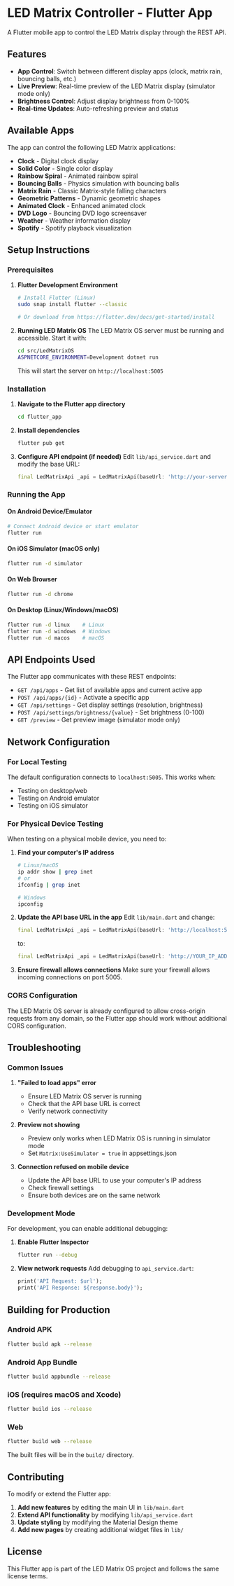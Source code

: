 # LED Matrix Controller - Flutter App

A Flutter mobile app to control the LED Matrix display through the REST API.

## Features

- **App Control**: Switch between different display apps (clock, matrix rain, bouncing balls, etc.)
- **Live Preview**: Real-time preview of the LED Matrix display (simulator mode only)
- **Brightness Control**: Adjust display brightness from 0-100%
- **Real-time Updates**: Auto-refreshing preview and status

## Available Apps

The app can control the following LED Matrix applications:
- **Clock** - Digital clock display
- **Solid Color** - Single color display
- **Rainbow Spiral** - Animated rainbow spiral
- **Bouncing Balls** - Physics simulation with bouncing balls
- **Matrix Rain** - Classic Matrix-style falling characters
- **Geometric Patterns** - Dynamic geometric shapes
- **Animated Clock** - Enhanced animated clock
- **DVD Logo** - Bouncing DVD logo screensaver
- **Weather** - Weather information display
- **Spotify** - Spotify playback visualization

## Setup Instructions

### Prerequisites

1. **Flutter Development Environment**
   ```bash
   # Install Flutter (Linux)
   sudo snap install flutter --classic
   
   # Or download from https://flutter.dev/docs/get-started/install
   ```

2. **Running LED Matrix OS**
   The LED Matrix OS server must be running and accessible. Start it with:
   ```bash
   cd src/LedMatrixOS
   ASPNETCORE_ENVIRONMENT=Development dotnet run
   ```
   
   This will start the server on `http://localhost:5005`

### Installation

1. **Navigate to the Flutter app directory**
   ```bash
   cd flutter_app
   ```

2. **Install dependencies**
   ```bash
   flutter pub get
   ```

3. **Configure API endpoint (if needed)**
   Edit `lib/api_service.dart` and modify the base URL:
   ```dart
   final LedMatrixApi _api = LedMatrixApi(baseUrl: 'http://your-server:5005');
   ```

### Running the App

#### On Android Device/Emulator
```bash
# Connect Android device or start emulator
flutter run
```

#### On iOS Simulator (macOS only)
```bash
flutter run -d simulator
```

#### On Web Browser
```bash
flutter run -d chrome
```

#### On Desktop (Linux/Windows/macOS)
```bash
flutter run -d linux    # Linux
flutter run -d windows  # Windows
flutter run -d macos    # macOS
```

## API Endpoints Used

The Flutter app communicates with these REST endpoints:

- `GET /api/apps` - Get list of available apps and current active app
- `POST /api/apps/{id}` - Activate a specific app
- `GET /api/settings` - Get display settings (resolution, brightness)
- `POST /api/settings/brightness/{value}` - Set brightness (0-100)
- `GET /preview` - Get preview image (simulator mode only)

## Network Configuration

### For Local Testing
The default configuration connects to `localhost:5005`. This works when:
- Testing on desktop/web
- Testing on Android emulator
- Testing on iOS simulator

### For Physical Device Testing
When testing on a physical mobile device, you need to:

1. **Find your computer's IP address**
   ```bash
   # Linux/macOS
   ip addr show | grep inet
   # or
   ifconfig | grep inet
   
   # Windows
   ipconfig
   ```

2. **Update the API base URL in the app**
   Edit `lib/main.dart` and change:
   ```dart
   final LedMatrixApi _api = LedMatrixApi(baseUrl: 'http://localhost:5005');
   ```
   to:
   ```dart
   final LedMatrixApi _api = LedMatrixApi(baseUrl: 'http://YOUR_IP_ADDRESS:5005');
   ```

3. **Ensure firewall allows connections**
   Make sure your firewall allows incoming connections on port 5005.

### CORS Configuration
The LED Matrix OS server is already configured to allow cross-origin requests from any domain, so the Flutter app should work without additional CORS configuration.

## Troubleshooting

### Common Issues

1. **"Failed to load apps" error**
   - Ensure LED Matrix OS server is running
   - Check that the API base URL is correct
   - Verify network connectivity

2. **Preview not showing**
   - Preview only works when LED Matrix OS is running in simulator mode
   - Set `Matrix:UseSimulator = true` in appsettings.json

3. **Connection refused on mobile device**
   - Update the API base URL to use your computer's IP address
   - Check firewall settings
   - Ensure both devices are on the same network

### Development Mode

For development, you can enable additional debugging:

1. **Enable Flutter Inspector**
   ```bash
   flutter run --debug
   ```

2. **View network requests**
   Add debugging to `api_service.dart`:
   ```dart
   print('API Request: $url');
   print('API Response: ${response.body}');
   ```

## Building for Production

### Android APK
```bash
flutter build apk --release
```

### Android App Bundle
```bash
flutter build appbundle --release
```

### iOS (requires macOS and Xcode)
```bash
flutter build ios --release
```

### Web
```bash
flutter build web --release
```

The built files will be in the `build/` directory.

## Contributing

To modify or extend the Flutter app:

1. **Add new features** by editing the main UI in `lib/main.dart`
2. **Extend API functionality** by modifying `lib/api_service.dart`
3. **Update styling** by modifying the Material Design theme
4. **Add new pages** by creating additional widget files in `lib/`

## License

This Flutter app is part of the LED Matrix OS project and follows the same license terms.
